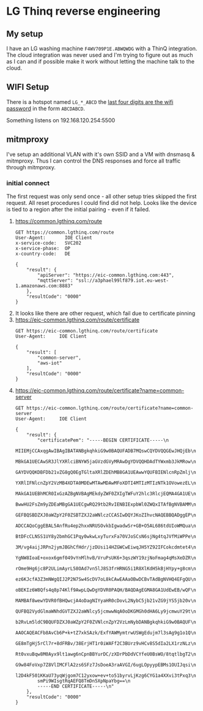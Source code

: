 # LG Thinq reverse engineering

## My setup

I have an LG washing machine `F4WV709P1E.ABWQWDG` with a ThinQ integration. The cloud integration was never used and I'm trying to figure out as much as I can and if possible make it work without letting the machine talk to the cloud.

## WIFI Setup

There is a hotspot named `LG_*_ABCD` the [last four digits are the wifi password](https://www.lg.com/us/support/help-library/lg-washer-troubleshooting-the-wifi-connection--20152621442788) in the form `ABCDABCD`.

Something listens on 192.168.120.254:5500

## mitmproxy

I've setup an additional VLAN with it's own SSID and a VM with dnsmasq & mitmproxy. Thus I can control the DNS responses and force all traffic through mitmproxy.

### initial connect

The first request was only send once - all other setup tries skipped the first request. All reset procedures I could find did not help. Looks like the device is tied to a region after the initial pairing - even if it failed.

1. https://common.lgthinq.com/route
    ```http
    GET https://common.lgthinq.com/route
    User-Agent:       IOE Client
    x-service-code:   SVC202
    x-service-phase:  OP
    x-country-code:   DE
    
    {
        "result": {
            "apiServer": "https://eic-common.lgthinq.com:443",
            "mqttServer": "ssl://a3phael99lf879.iot.eu-west-1.amazonaws.com:8883"
        },
        "resultCode": "0000"
    }
    ```
1. It looks like there are other request, which fail due to certificate pinning
1. https://eic-common.lgthinq.com/route/certificate
    ```http
    GET https://eic-common.lgthinq.com/route/certificate
    User-Agent:     IOE Client

    {
        "result": [
            "common-server",
            "aws-iot"
        ],
        "resultCode": "0000"
    }

    ```
1. https://eic-common.lgthinq.com/route/certificate?name=common-server
    ```http
    GET https://eic-common.lgthinq.com/route/certificate?name=common-server
    User-Agent:     IOE Client

    {
        "result": {
            "certificatePem": "-----BEGIN CERTIFICATE-----\n
            MIIEMjCCAxqgAwIBAgIBATANBgkqhkiG9w0BAQUFADB7MQswCQYDVQQGEwJHQjEb\n
            MBkGA1UECAwSR3JlYXRlciBNYW5jaGVzdGVyMRAwDgYDVQQHDAdTYWxmb3JkMRow\n
            GAYDVQQKDBFDb21vZG8gQ0EgTGltaXRlZDEhMB8GA1UEAwwYQUFBIENlcnRpZmlj\n
            YXRlIFNlcnZpY2VzMB4XDTA0MDEwMTAwMDAwMFoXDTI4MTIzMTIzNTk1OVowezEL\n
            MAkGA1UEBhMCR0IxGzAZBgNVBAgMEkdyZWF0ZXIgTWFuY2hlc3RlcjEQMA4GA1UE\n
            BwwHU2FsZm9yZDEaMBgGA1UECgwRQ29tb2RvIENBIExpbWl0ZWQxITAfBgNVBAMM\n
            GEFBQSBDZXJ0aWZpY2F0ZSBTZXJ2aWNlczCCASIwDQYJKoZIhvcNAQEBBQADggEP\n
            ADCCAQoCggEBAL5AnfRu4ep2hxxNRUSOvkbIgwadwSr+GB+O5AL686tdUIoWMQua\n
            BtDFcCLNSS1UY8y2bmhGC1Pqy0wkwLxyTurxFa70VJoSCsN6sjNg4tqJVfMiWPPe\n
            3M/vg4aijJRPn2jymJBGhCfHdr/jzDUsi14HZGWCwEiwqJH5YZ92IFCokcdmtet4\n
            YgNW8IoaE+oxox6gmf049vYnMlhvB/VruPsUK6+3qszWY19zjNoFmag4qMsXeDZR\n
            rOme9Hg6jc8P2ULimAyrL58OAd7vn5lJ8S3frHRNG5i1R8XlKdH5kBjHYpy+g8cm\n
            ez6KJcfA3Z3mNWgQIJ2P2N7Sw4ScDV7oL8kCAwEAAaOBwDCBvTAdBgNVHQ4EFgQU\n
            oBEKIz6W8Qfs4q8p74Klf9AwpLQwDgYDVR0PAQH/BAQDAgEGMA8GA1UdEwEB/wQF\n
            MAMBAf8wewYDVR0fBHQwcjA4oDagNIYyaHR0cDovL2NybC5jb21vZG9jYS5jb20v\n
            QUFBQ2VydGlmaWNhdGVTZXJ2aWNlcy5jcmwwNqA0oDKGMGh0dHA6Ly9jcmwuY29t\n
            b2RvLm5ldC9BQUFDZXJ0aWZpY2F0ZVNlcnZpY2VzLmNybDANBgkqhkiG9w0BAQUF\n
            AAOCAQEACFb8AvCb6P+k+tZ7xkSAzk/ExfYAWMymtrwUSWgEdujm7l3sAg9g1o1Q\n
            GE8mTgHj5rCl7r+8dFRBv/38ErjHT1r0iWAFf2C3BUrz9vHCv8S5dIa2LX1rzNLz\n
            Rt0vxuBqw8M0Ayx9lt1awg6nCpnBBYurDC/zXDrPbDdVCYfeU0BsWO/8tqtlbgT2\n
            G9w84FoVxp7Z8VlIMCFlA2zs6SFz7JsDoeA3raAVGI/6ugLOpyypEBMs1OUIJqsi\n
            l2D4kF501KKaU73yqWjgom7C12yxow+ev+to51byrvLjKzg6CYG1a4XXvi3tPxq3\n
            smPi9WIsgtRqAEFQ8TmDn5XpNpaYbg==\n
            -----END CERTIFICATE-----\n"
        },
        "resultCode": "0000"
    }
    ```